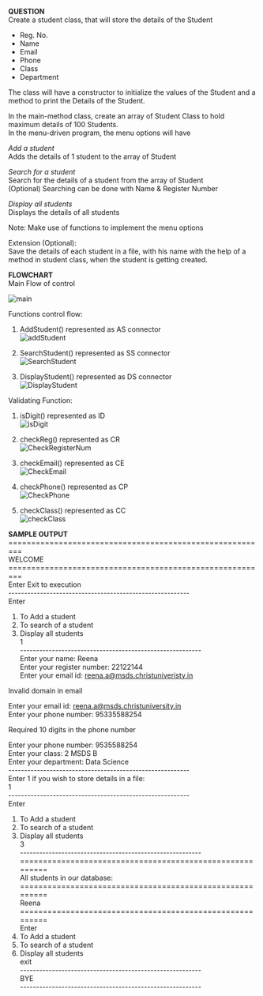 **QUESTION**  
Create a student class, that will store the details of the Student  
* Reg. No.  
* Name  
* Email  
* Phone  
* Class  
* Department   

The class will have a constructor to initialize the values of the Student and a method to print the Details of the Student.  

In the main-method class, create an array of Student Class to hold maximum details of 100 Students.  
In the menu-driven program, the menu options will have  

_Add a student_    
Adds the details of 1 student to the array of Student  

_Search for a student_   
Search for the details of a student from the array of Student  
(Optional) Searching can be done with Name & Register Number  

_Display all students_      
Displays the details of all students  

Note: Make use of functions to implement the menu options  

Extension (Optional):  
Save the details of each student in a file, with his name with the help of a method in student class, when the student is getting created.  

**FLOWCHART**   
Main Flow of control  

![main](https://user-images.githubusercontent.com/118504536/225352002-c8e5f9e9-c7d8-4d58-8a7e-26a50a05456f.png)  

Functions control flow:  
1. AddStudent() represented as AS connector  
![addStudent](https://user-images.githubusercontent.com/118504536/225360660-061c4a94-92e0-4384-b5bc-b758c95a14fa.png)

2. SearchStudent() represented as SS connector  
![SearchStudent](https://user-images.githubusercontent.com/118504536/225360728-c373b573-0bb2-4941-af47-1d09036ab312.png)

3. DisplayStudent() represented as DS connector  
![DisplayStudent](https://user-images.githubusercontent.com/118504536/225360780-6190634e-54e3-4dcf-afd7-5296dc9b9c91.png)

Validating Function:  
1. isDigit() represented as ID  
![isDigit](https://user-images.githubusercontent.com/118504536/225515363-fe6025e2-ef06-4eec-b786-908af1a9ec36.png)
  
2. checkReg() represented as CR    
![CheckRegisterNum](https://user-images.githubusercontent.com/118504536/225515971-df8dfe5d-f3f0-407b-b3ab-af6c20afe318.png)  

3. checkEmail() represented as CE   
![CheckEmail](https://user-images.githubusercontent.com/118504536/225516061-68ecf787-fd63-4b87-a53c-973c75274152.png)

4. checkPhone() represented as CP  
![CheckPhone](https://user-images.githubusercontent.com/118504536/225516111-3bc53b8f-5ae7-4bfc-991b-e6eb01c3db92.png)

5. checkClass() represented as CC  
![checkClass](https://user-images.githubusercontent.com/118504536/225516148-2ac711a8-f67d-4350-902e-8c06d7dbf53f.png)

**SAMPLE OUTPUT**  
\=========================================================  
                          WELCOME    
\=========================================================  
                   Enter Exit to execution    
\---------------------------------------------------------    
Enter  
1. To Add a student  
2. To search of a student  
3. Display all students  
1      
\---------------------------------------------------------    
Enter your name: Reena  
Enter your register number: 22122144  
Enter your email id: reena.a@msds.christuniveristy.in  
  
Invalid domain in email  

Enter your email id: reena.a@msds.christuniversity.in   
Enter your phone number: 95335588254  

Required 10 digits in the phone number  

Enter your phone number: 9535588254   
Enter your class: 2 MSDS B  
Enter your department: Data Science  
\---------------------------------------------------------  
Enter 1 if you wish to store details in a file:  
1  
\---------------------------------------------------------    
Enter  
1. To Add a student  
2. To search of a student  
3. Display all students  
3    
\---------------------------------------------------------    
\=========================================================    
          All students in our database:  
\=========================================================  
Reena  
\=========================================================  
Enter  
1. To Add a student  
2. To search of a student  
3. Display all students  
exit  
\---------------------------------------------------------  
                         BYE  
\---------------------------------------------------------  
